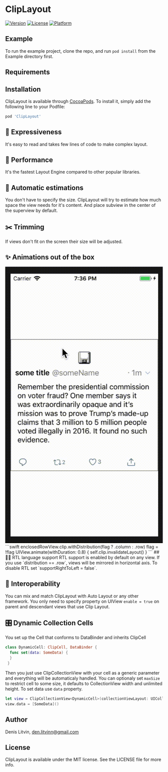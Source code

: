# ClipLayout

[![Version](https://img.shields.io/cocoapods/v/ClipLayout.svg?style=flat)](https://cocoapods.org/pods/ClipLayout)
[![License](https://img.shields.io/cocoapods/l/ClipLayout.svg?style=flat)](https://cocoapods.org/pods/ClipLayout)
[![Platform](https://img.shields.io/cocoapods/p/ClipLayout.svg?style=flat)](https://cocoapods.org/pods/ClipLayout)

## Example

To run the example project, clone the repo, and run `pod install` from the Example directory first.

## Requirements

## Installation

ClipLayout is available through [CocoaPods](https://cocoapods.org). To install
it, simply add the following line to your Podfile:

```ruby
pod 'ClipLayout'
```
## 💫 Expressiveness
It's easy to read and takes few lines of code to make complex layout. 
## 🚀 Performance
It's the fastest Layout Engine compared to other popular libraries. 
## 📐 Automatic estimations
You don't have to specify the size. ClipLayout will try to estimate how much space the view needs for it's content. And place subview in the center of the superview by default. 
## ✂️ Trimming
If views don't fit on the screen their size will be adjusted.
## ✨ Animations out of the box
<img src="docs/animation.gif" width="600"/>
```swift
enclosedRowView.clip.withDistribution(flag ? .column : .row)
flag = !flag
UIView.animate(withDuration: 0.8) {
    self.clip.invalidateLayout()
}
```
## 🙋‍♂️ RTL language support
RTL support is enabled by default on any view. If you use `distribution == .row`, views will be mirrored in horizontal axis. To disable RTL set `supportRightToLeft = false`.

## 🍻 Interoperability
You can mix and match ClipLayout with Auto Layout or any other framework. You only need to specify property on UIView `enable = true` on parent and descendant views that use Clip Layout. 

## 🎛 Dynamic Collection Cells
You set up the Cell that conforms to DataBinder and inherits ClipCell
```swift
class DynamicCell: ClipCell, DataBinder {
  func set(data: SomeData) {
  }
 }
```
Then you just use ClipCollectionView with your cell as a generic parameter and everything will be automaticaly handled. 
You can optionaly set `maxSize` to restrict cell to some size, it defaults to CollectionView width and unlimited height. 
To set data use `data` property.
```swift
let view = ClipCollectionView<DynamicCell>(collectionViewLayout: UICollectionViewFlowLayout())
view.data = [SomeData]()
```
## Author

Denis Litvin, den.litvinn@gmail.com

## License

ClipLayout is available under the MIT license. See the LICENSE file for more info.
